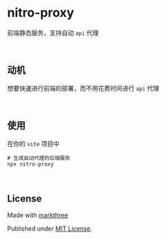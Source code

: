 # nitro-proxy

前端静态服务，支持自动 `api` 代理

<br />

## 动机

想要快速进行前端的部署，而不用花费时间进行 `api` 代理

<br />

## 使用

在你的 `vite` 项目中

```shell
# 生成自动代理的后端服务
npx nitro-proxy
```

<br />

## License

Made with [markthree](https://github.com/markthree)

Published under [MIT License](./LICENSE).

<br />
